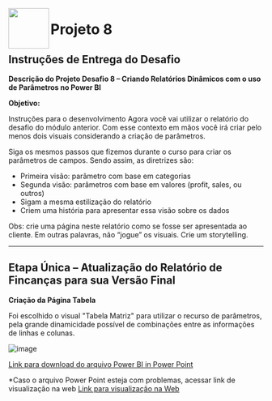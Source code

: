<picture> <img align="left" src="https://hermes.digitalinnovation.one/tracks/b9b2973e-b2be-4bf0-b6b2-57a6c8354a95.png" width = 80px></picture> 
# Projeto 8

## Instruções de Entrega do Desafio

**Descrição do Projeto Desafio 8 – Criando Relatórios Dinâmicos com o uso de Parâmetros no Power BI**

**Objetivo:**

Instruções para o desenvolvimento
Agora você vai utilizar o relatório do desafio do módulo anterior. Com esse contexto em mãos você irá criar pelo menos dois visuais considerando a criação de parâmetros.

Siga os mesmos passos que fizemos durante o curso para criar os parâmetros de campos. Sendo assim, as diretrizes são:

 - Primeira visão: parâmetro com base em categorias
 - Segunda visão: parâmetros com base em valores (profit, sales, ou outros)
 - Sigam a mesma estilização do relatório
 - Criem uma história para apresentar essa visão sobre os dados
 

Obs: crie uma página neste relatório como se fosse ser apresentada ao cliente. Em outras palavras, não “jogue” os visuais. Crie um storytelling.
______________________________________________________________________________________________________________________________________________

## Etapa Única – Atualização do Relatório de Fincanças para sua Versão Final

**Criação da Página Tabela**

Foi escolhido o visual "Tabela Matriz" para utilizar o recurso de parâmetros, pela grande dinamicidade possível de combinações entre as informações de linhas e colunas.

![image](https://user-images.githubusercontent.com/116984176/216219203-909db865-9278-4b01-9934-c44012a6cf99.png)

[Link para download do arquivo Power BI in Power Point](https://github.com/IsraelEvangelista/Power-Bi-Analyst/blob/main/Projeto%207%20Modulo%205/Projeto%20DIO%20_%20Projeto%20Data%20Analytics.pptx)

*Caso o arquivo Power Point esteja com problemas, acessar link de visualização na web
[Link para visualização na Web](https://app.powerbi.com/view?r=eyJrIjoiMGVjNGMyMDgtM2Q1OC00YTI5LThkYmQtMjI2ZGNlYjEwOGExIiwidCI6IjdjZWZiZWRhLWRjMmQtNGQ4Mi05ZThlLTg0NDA1MDRkNTk1NCJ9)
